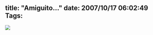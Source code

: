 title: "Amiguito..."
date: 2007/10/17 06:02:49
Tags: 
---
<a href="http://www.monerohernandez.com.mx" target="_blank"><img src="http://damog.net/files/misc/fox-monito.jpg"/></a>
